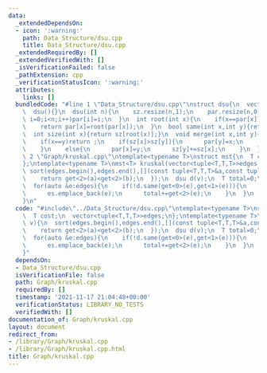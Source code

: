 ```yaml
---
data:
  _extendedDependsOn:
  - icon: ':warning:'
    path: Data_Structure/dsu.cpp
    title: Data_Structure/dsu.cpp
  _extendedRequiredBy: []
  _extendedVerifiedWith: []
  _isVerificationFailed: false
  _pathExtension: cpp
  _verificationStatusIcon: ':warning:'
  attributes:
    links: []
  bundledCode: "#line 1 \"Data_Structure/dsu.cpp\"\nstruct dsu{\n  vector<int>sz,par;\n\
    \  dsu(){}\n  dsu(int n){\n    sz.resize(n,1);\n    par.resize(n,0);\n    for(int\
    \ i=0;i<n;i++)par[i]=i;\n  }\n  int root(int x){\n    if(x==par[x])return x;\n\
    \    return par[x]=root(par[x]);\n  }\n  bool same(int x,int y){return root(x)==root(y);}\n\
    \  int size(int x){return sz[root(x)];}\n  void merge(int x,int y){\n    x=root(x),y=root(y);\n\
    \    if(x==y)return ;\n    if(sz[x]>sz[y]){\n      par[y]=x;\n      sz[x]+=sz[y];\n\
    \    }\n    else{\n      par[x]=y;\n      sz[y]+=sz[x];\n    }\n  }\n};\n#line\
    \ 2 \"Graph/kruskal.cpp\"\ntemplate<typename T>\nstruct mst{\n  T cost;\n  vector<tuple<T,T,T>>edges;\n\
    };\ntemplate<typename T>\nmst<T> kruskal(vector<tuple<T,T,T>>edges,int v){\n \
    \ sort(edges.begin(),edges.end(),[](const tuple<T,T,T>&a,const tuple<T,T,T>&b){\n\
    \    return get<2>(a)<get<2>(b);\n  });\n  dsu d(v);\n  T total=0;\n  vector<tuple<T,T,T>>es;\n\
    \  for(auto &e:edges){\n    if(!d.same(get<0>(e),get<1>(e))){\n      d.merge(get<0>(e),get<1>(e));\n\
    \      es.emplace_back(e);\n      total+=get<2>(e);\n    }\n  }\n  return {total,es};\n\
    }\n"
  code: "#include\"../Data_Structure/dsu.cpp\"\ntemplate<typename T>\nstruct mst{\n\
    \  T cost;\n  vector<tuple<T,T,T>>edges;\n};\ntemplate<typename T>\nmst<T> kruskal(vector<tuple<T,T,T>>edges,int\
    \ v){\n  sort(edges.begin(),edges.end(),[](const tuple<T,T,T>&a,const tuple<T,T,T>&b){\n\
    \    return get<2>(a)<get<2>(b);\n  });\n  dsu d(v);\n  T total=0;\n  vector<tuple<T,T,T>>es;\n\
    \  for(auto &e:edges){\n    if(!d.same(get<0>(e),get<1>(e))){\n      d.merge(get<0>(e),get<1>(e));\n\
    \      es.emplace_back(e);\n      total+=get<2>(e);\n    }\n  }\n  return {total,es};\n\
    }"
  dependsOn:
  - Data_Structure/dsu.cpp
  isVerificationFile: false
  path: Graph/kruskal.cpp
  requiredBy: []
  timestamp: '2021-11-17 21:04:48+00:00'
  verificationStatus: LIBRARY_NO_TESTS
  verifiedWith: []
documentation_of: Graph/kruskal.cpp
layout: document
redirect_from:
- /library/Graph/kruskal.cpp
- /library/Graph/kruskal.cpp.html
title: Graph/kruskal.cpp
---
```


